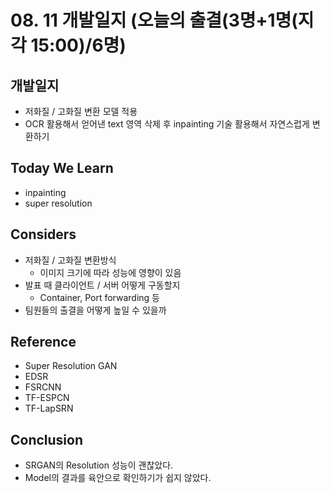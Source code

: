 # 08. 11 개발일지 (오늘의 출결(3명+1명(지각 15:00)/6명)

## 개발일지

- 저화질 / 고화질 변환 모델 적용
- OCR 활용해서 얻어낸 text 영역 삭제 후 inpainting 기술 활용해서 자연스럽게 변환하기

## Today We Learn

- inpainting
- super resolution

## Considers

- 저화질 / 고화질 변환방식
  - 이미지 크기에 따라 성능에 영향이 있음
- 발표 때 클라이언트 / 서버 어떻게 구동할지
  - Container, Port forwarding 등
- 팀원들의 출결을 어떻게 높일 수 있을까

## Reference

- Super Resolution GAN
- EDSR
- FSRCNN
- TF-ESPCN
- TF-LapSRN

## Conclusion

- SRGAN의 Resolution 성능이 괜찮았다.
- Model의 결과를 육안으로 확인하기가 쉽지 않았다.
